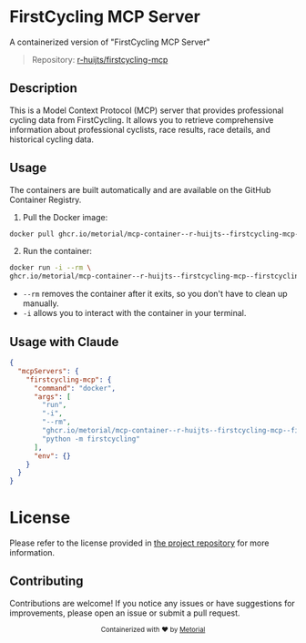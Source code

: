 
# FirstCycling MCP Server

A containerized version of "FirstCycling MCP Server"

> Repository: [r-huijts/firstcycling-mcp](https://github.com/r-huijts/firstcycling-mcp)

## Description

This is a Model Context Protocol (MCP) server that provides professional cycling data from FirstCycling. It allows you to retrieve comprehensive information about professional cyclists, race results, race details, and historical cycling data.


## Usage

The containers are built automatically and are available on the GitHub Container Registry.

1. Pull the Docker image:

```bash
docker pull ghcr.io/metorial/mcp-container--r-huijts--firstcycling-mcp--firstcycling-mcp
```

2. Run the container:

```bash
docker run -i --rm \ 
ghcr.io/metorial/mcp-container--r-huijts--firstcycling-mcp--firstcycling-mcp  "python -m firstcycling"
```

- `--rm` removes the container after it exits, so you don't have to clean up manually.
- `-i` allows you to interact with the container in your terminal.




## Usage with Claude

```json
{
  "mcpServers": {
    "firstcycling-mcp": {
      "command": "docker",
      "args": [
        "run",
        "-i",
        "--rm",
        "ghcr.io/metorial/mcp-container--r-huijts--firstcycling-mcp--firstcycling-mcp",
        "python -m firstcycling"
      ],
      "env": {}
    }
  }
}
```

# License

Please refer to the license provided in [the project repository](https://github.com/r-huijts/firstcycling-mcp) for more information.

## Contributing

Contributions are welcome! If you notice any issues or have suggestions for improvements, please open an issue or submit a pull request.

<div align="center">
  <sub>Containerized with ❤️ by <a href="https://metorial.com">Metorial</a></sub>
</div>
  
